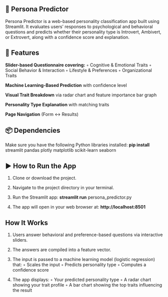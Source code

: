 ## **🧠 Persona Predictor**
Persona Predictor is a web-based personality classification app built using Streamlit. It evaluates users’ responses to psychological and behavioral questions and predicts whether their personality type is Introvert, Ambivert, or Extrovert, along with a confidence score and explanation.

## **🚀 Features**
**Slider-based Questionnaire covering:**
◦ Cognitive & Emotional Traits
◦ Social Behavior & Interaction
◦ Lifestyle & Preferences
◦ Organizational Traits
  
**Machine Learning-Based Prediction** with confidence level

**Visual Trait Breakdown** via radar chart and feature importance bar graph

**Personality Type Explanation** with matching traits

**Page Navigation** (Form ↔ Results)

## **📦 Dependencies**
Make sure you have the following Python libraries installed:
**pip install** streamlit pandas plotly matplotlib scikit-learn seaborn  

## **▶️ How to Run the App**
1. Clone or download the project.
   
2. Navigate to the project directory in your terminal.
   
3. Run the Streamlit app:
**streamlit run** persona_predictor.py

4. The app will open in your web browser at:
**http://localhost:8501**


## **How It Works**
1. Users answer behavioral and preference-based questions via interactive sliders.

2. The answers are compiled into a feature vector.

3. The input is passed to a machine learning model (logistic regression) that:
◦ Scales the input
◦ Predicts personality type
◦ Computes a confidence score

4. The app displays:
◦ Your predicted personality type
◦ A radar chart showing your trait profile
◦ A bar chart showing the top traits influencing the result
